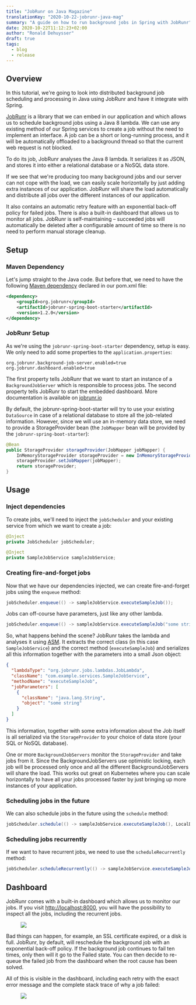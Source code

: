 ```yaml
---
title: "JobRunr on Java Magazine"
translationKey: "2020-10-22-jobrunr-java-mag"
summary: "A guide on how to run background jobs in Spring with JobRunr"
date: 2020-10-22T11:12:23+02:00
author: "Ronald Dehuysser"
draft: true
tags:
  - blog
  - release
---
```

## Overview

In this tutorial, we're going to look into distributed background job scheduling and processing in Java using JobRunr and have it integrate with Spring.

[JobRunr](https://github.com/jobrunr/jobrunr) is a library that we can embed in our application and which allows us to schedule background jobs using a Java 8 lambda. We can use any existing method of our Spring services to create a job without the need to implement an interface. A job can be a short or long-running process, and it will be automatically offloaded to a background thread so that the current web request is not blocked.

To do its job, JobRunr analyses the Java 8 lambda. It serializes it as JSON, and stores it into either a relational database or a NoSQL data store.

If we see that we're producing too many background jobs and our server can not cope with the load, we can easily scale horizontally by just adding extra instances of our application. JobRunr will share the load automatically and distribute all jobs over the different instances of our application.

It also contains an automatic retry feature with an exponential back-off policy for failed jobs. There is also a built-in dashboard that allows us to monitor all jobs. JobRunr is self-maintaining – succeeded jobs will automatically be deleted after a configurable amount of time so there is no need to perform manual storage cleanup.



## Setup

### Maven Dependency
Let's jump straight to the Java code. But before that, we need to have the following [Maven dependency](https://search.maven.org/search?q=g:org.jobrunr%20AND%20a:jobrunr-spring-boot-starter) declared in our pom.xml file:

```xml
<dependency>
    <groupId>org.jobrunr</groupId>
    <artifactId>jobrunr-spring-boot-starter</artifactId>
    <version>1.2.0</version>
</dependency>
```

### JobRunr Setup
As we're using the `jobrunr-spring-boot-starter` dependency, setup is easy. We only need to add some properties to the `application.properties`:

```properties
org.jobrunr.background-job-server.enabled=true
org.jobrunr.dashboard.enabled=true
```

The first property tells JobRunr that we want to start an instance of a `BackgroundJobServer` which is responsible to process jobs. The second property tells JobRunr to start the embedded dashboard. More documentation is available on [jobrunr.io](https://www.jobrunr.io/en/documentation/configuration/spring/)


By default, the jobrunr-spring-boot-starter will try to use your existing `DataSource` in case of a relational database to store all the job-related information. However, since we will use an in-memory data store, we need to provide a StorageProvider bean (the `JobMapper` bean will be provided by the `jobrunr-spring-boot-starter`):
```java
@Bean
public StorageProvider storageProvider(JobMapper jobMapper) {
    InMemoryStorageProvider storageProvider = new InMemoryStorageProvider();
    storageProvider.setJobMapper(jobMapper);
    return storageProvider;
}
```

## Usage
### Inject dependencies
To create jobs, we'll need to inject the `jobScheduler` and your existing service from which we want to create a job:
```java
@Inject
private JobScheduler jobScheduler;

@Inject
private SampleJobService sampleJobService;
```

### Creating fire-and-forget jobs
Now that we have our dependencies injected, we can create fire-and-forget jobs using the `enqueue` method:

```java
jobScheduler.enqueue(() -> sampleJobService.executeSampleJob());
```

Jobs can off-course have parameters, just like any other lambda.

```java
jobScheduler.enqueue(() -> sampleJobService.executeSampleJob("some string"));
```

So, what happens behind the scene? JobRunr takes the lambda and analyses it using [ASM](https://asm.ow2.io/). It extracts the correct class (in this case `SampleJobService`) and the correct method (`executeSampleJob`) and serializes all this information together with the parameters into a small Json object:

```json
{
  "lambdaType": "org.jobrunr.jobs.lambdas.JobLambda",
  "className": "com.example.services.SampleJobService",
  "methodName": "executeSampleJob",
  "jobParameters": [
    {
      "className": "java.lang.String",
      "object": "some string"
    }
  ]
}
```

This information, together with some extra information about the Job itself is all serialized via the `StorageProvider` to your choice of data store (your SQL or NoSQL database). 

One or more `BackgroundJobServers` monitor the `StorageProvider` and take jobs from it. Since the BackgroundJobServers use optimistic locking, each job will be processed only once and all the different BackgroundJobServers will share the load. This works out great on Kubernetes where you can scale horizontally to have all your jobs processed faster by just bringing up more instances of your application.


### Scheduling jobs in the future
We can also schedule jobs in the future using the `schedule` method:

```java
jobScheduler.schedule(() -> sampleJobService.executeSampleJob(), LocalDateTime.now().plusHours(5));
```

### Scheduling jobs recurrently
If we want to have recurrent jobs, we need to use the `scheduleRecurrently` method:

```java
jobScheduler.scheduleRecurrently(() -> sampleJobService.executeSampleJob(), Cron.hourly());
```

## Dashboard
JobRunr comes with a built-in dashboard which allows us to monitor our jobs. If you visit [http://localhost:8000](http://localhost:8000), you will have the possibility to inspect all the jobs, including the recurrent jobs.

<figure>
<img src="https://www.jobrunr.io/blog/2020-04-20-jobrunr-overview.png">
</figure>

Bad things can happen, for example, an SSL certificate expired, or a disk is full. JobRunr, by default, will reschedule the background job with an exponential back-off policy. If the background job continues to fail ten times, only then will it go to the Failed state. You can then decide to re-queue the failed job from the dashboard when the root cause has been solved.

All of this is visible in the dashboard, including each retry with the exact error message and the complete stack trace of why a job failed:
<figure>
<img src="https://www.jobrunr.io/blog/jobrunr-java-mag-1024x498.png">
</figure>

